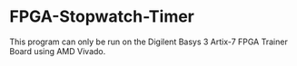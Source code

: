 # FPGA-Stopwatch-Timer
This program can only be run on the Digilent Basys 3 Artix-7 FPGA Trainer Board using AMD Vivado. 
